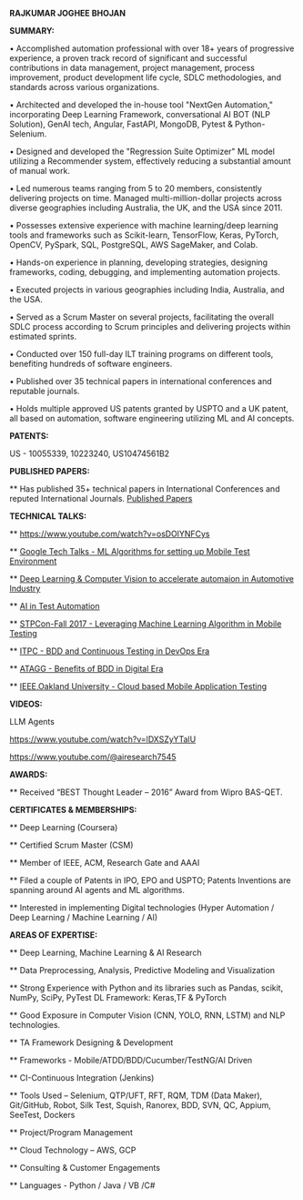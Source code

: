 **RAJKUMAR JOGHEE BHOJAN**

**SUMMARY:**

 •	Accomplished automation professional with over 18+ years of progressive experience, a proven track record of significant and successful contributions in data management, project management, process improvement, product development life cycle, SDLC methodologies, and standards across various organizations.

•	Architected and developed the in-house tool "NextGen Automation," incorporating Deep Learning Framework, conversational AI BOT (NLP Solution), GenAI tech, Angular, FastAPI, MongoDB, Pytest & Python-Selenium.

•	Designed and developed the "Regression Suite Optimizer" ML model utilizing a Recommender system, effectively reducing a substantial amount of manual work.

•	Led numerous teams ranging from 5 to 20 members, consistently delivering projects on time. Managed multi-million-dollar projects across diverse geographies including Australia, the UK, and the USA since 2011.

•	Possesses extensive experience with machine learning/deep learning tools and frameworks such as Scikit-learn, TensorFlow, Keras, PyTorch, OpenCV, PySpark, SQL, PostgreSQL, AWS SageMaker, and Colab.

•	Hands-on experience in planning, developing strategies, designing frameworks, coding, debugging, and implementing automation projects.

•	Executed projects in various geographies including India, Australia, and the USA.

•	Served as a Scrum Master on several projects, facilitating the overall SDLC process according to Scrum principles and delivering projects within estimated sprints.

•	Conducted over 150 full-day ILT training programs on different tools, benefiting hundreds of software engineers.

•	Published over 35 technical papers in international conferences and reputable journals.

•	Holds multiple approved US patents granted by USPTO and a UK patent, all based on automation, software engineering utilizing ML and AI concepts.


 
 **PATENTS:**
 
 US - 10055339, 10223240, US10474561B2

 
 **PUBLISHED PAPERS:** 
 
 ** Has published 35+ technical papers in International Conferences and reputed International Journals. 
    [Published Papers](https://scholar.google.com/citations?user=8NAaUygAAAAJ&hl=en)
    
**TECHNICAL TALKS:**   

 ** https://www.youtube.com/watch?v=osDOlYNFCys

 ** [Google Tech Talks - ML Algorithms for setting up Mobile Test Environment](https://www.youtube.com/watch?v=RfQi5PNO4L8)
 
 ** [Deep Learning & Computer Vision to accelerate automaion in Automotive Industry](https://1point21gws.com/testingsummit/boston/)
 
 ** [AI in Test Automation](https://1point21gws.com/testingsummit/pastevents/boston/)
 
 **  [STPCon-Fall 2017 - Leveraging Machine Learning Algorithm in Mobile Testing](http://fall2017.stpcon.com/speakers/rajkumar-j-bhojan/)
 
 ** [ITPC - BDD and Continuous Testing in DevOps Era](http://princetonacm.acm.org/tcfpro/TCF_ITPC_2016_Program.pdf)
 
 ** [ATAGG - Benefits of BDD in Digital Era ](http://atagg.agiletestingalliance.org/speakers_details.html#rajkumar)
 
 ** [IEEE,Oakland University - Cloud based Mobile Application Testing](https://r4.ieee.org/sem/wp-content/uploads/sites/6/2013/07/May_2014-WL_Rev1.pdf)
 
 **VIDEOS:**  
 
 LLM Agents
 
https://www.youtube.com/watch?v=lDXSZyYTalU

https://www.youtube.com/@airesearch7545
 
 **AWARDS:**
 
 ** Received “BEST Thought Leader – 2016” Award from Wipro BAS-QET.  
 
 **CERTIFICATES & MEMBERSHIPS:**
 
 ** Deep Learning (Coursera)
 
 ** Certified Scrum Master (CSM)
 
 ** Member of IEEE, ACM, Research Gate and AAAI
 
 ** Filed a couple of Patents in IPO, EPO and USPTO; Patents Inventions are spanning around AI agents and ML algorithms.
 
 ** Interested in implementing Digital technologies (Hyper Automation / Deep Learning / Machine Learning / AI)


**AREAS OF EXPERTISE:**

 ** Deep Learning, Machine Learning & AI Research
 
 ** Data Preprocessing, Analysis, Predictive Modeling and Visualization
 
 ** Strong Experience with Python and its libraries such as Pandas, scikit, NumPy, SciPy, PyTest
   DL Framework: Keras,TF & PyTorch
   
 ** Good Exposure in Computer Vision (CNN, YOLO, RNN, LSTM) and NLP technologies.

 ** TA Framework Designing & Development
 
 ** Frameworks - Mobile/ATDD/BDD/Cucumber/TestNG/AI Driven
 
 ** CI-Continuous Integration (Jenkins)	
 
 ** Tools Used – Selenium, QTP/UFT, RFT, RQM, TDM (Data Maker),  Git/GitHub,  Robot, Silk Test, Squish, Ranorex, BDD, SVN, QC,               Appium, SeeTest, Dockers
 
 ** Project/Program Management		
 
 ** Cloud Technology – AWS, GCP		
 
 ** Consulting & Customer Engagements	
 
 ** Languages -  Python / Java / VB /C#  
 

